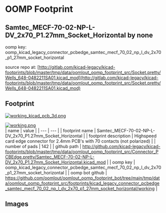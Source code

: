 # OOMP Footprint  
## Samtec_MECF-70-02-NP-L-DV_2x70_P1.27mm_Socket_Horizontal  by none  
  
oomp key: oomp_kicad_legacy_connector_pcbedge_samtec_mecf_70_02_np_l_dv_2x70_p1_27mm_socket_horizontal  
  
source repo at: [http://gitlab.com/kicad-legacy/kicad-footprints/blob/master/tmp/data/oomlout_oomp_footprint_src/Socket.pretty/Wells_648-0482211SA01.kicad_mod](http://gitlab.com/kicad-legacy/kicad-footprints/blob/master/tmp/data/oomlout_oomp_footprint_src/Socket.pretty/Wells_648-0482211SA01.kicad_mod)  
## Footprint  
  
[![working_kicad_pcb_3d.png](working_kicad_pcb_3d_600.png)](working_kicad_pcb_3d.png)  
  
[![working.png](working_600.png)](working.png)  
| name | value | 
| --- | --- | 
| footprint name | Samtec_MECF-70-02-NP-L-DV_2x70_P1.27mm_Socket_Horizontal | 
| footprint description | Highspeed card edge connector for 2.4mm PCB's with 70 contacts (not polarized) | 
| number of pads | 142 | 
| github path | http://github.com/kicad-legacy/kicad-footprints/blob/master/tmp/data/oomlout_oomp_footprint_src/Connector_PCBEdge.pretty/Samtec_MECF-70-02-NP-L-DV_2x70_P1.27mm_Socket_Horizontal.kicad_mod | 
| oomp key | oomp_kicad_legacy_connector_pcbedge_samtec_mecf_70_02_np_l_dv_2x70_p1_27mm_socket_horizontal | 
| oomp bot github | https://github.com/oomlout/oomlout_oomp_footprint_bot/tree/main/tmp/data/oomlout_oomp_footprint_src/footprints/kicad_legacy_connector_pcbedge_samtec_mecf_70_02_np_l_dv_2x70_p1_27mm_socket_horizontal/working | 
## Images  
